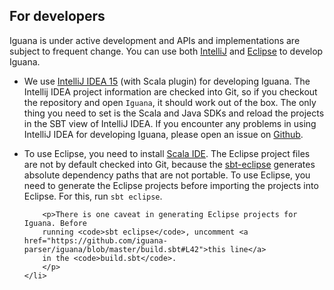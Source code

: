
<div markdown="1">

## For developers

<p>Iguana is under active development and APIs and implementations are subject to
frequent change. You can use both <a href="https://www.jetbrains.com/idea/">IntelliJ</a> 
and <a href="https://eclipse.org/home/index.php">Eclipse</a> to develop Iguana.</p>

<ul>
	<li>
		<p>We use <a href="https://www.jetbrains.com/idea/download/"> IntelliJ IDEA 15</a>
		(with Scala plugin) for developing Iguana. 
		The Intellij IDEA project information are checked into
		Git, so if you checkout the repository and open <code>Iguana</code>, it should
		work out of the box. The only thing you need to set is the Scala and Java SDKs
		and reload the projects in the SBT view of IntelliJ IDEA. If you encounter any 
		problems in using IntelliJ IDEA for developing Iguana, please open an issue on <a href="https://github.com/iguana-parser/iguana">Github</a>.</p>		
	</li>
	<li>
		<p>To use Eclipse, you need to install <a href="http://scala-ide.org">Scala IDE</a>.
		The Eclipse project files are not by default checked into Git, because
		the <a href="https://github.com/typesafehub/sbteclipse">sbt-eclipse</a> generates
		absolute dependency paths that are not portable. To use Eclipse, you need 
		to generate the Eclipse projects before importing
		the projects into Eclipse. For this, run <code>sbt eclipse</code>.</p>

		<p>There is one caveat in generating Eclipse projects for Iguana. Before 
		running <code>sbt eclipse</code>, uncomment <a href="https://github.com/iguana-parser/iguana/blob/master/build.sbt#L42">this line</a>
		in the <code>build.sbt</code>.
		</p>
	</li>
</ul>


</div>